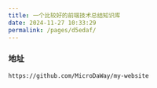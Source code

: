 ```yaml
---
title: 一个比较好的前端技术总结知识库
date: 2024-11-27 10:33:29
permalink: /pages/d5edaf/
---
```

### 地址

```
https://github.com/MicroDaWay/my-website
```


